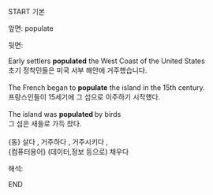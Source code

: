 START
기본

앞면:
populate


뒷면:
<div>Early settlers <b>populated</b> the West Coast of the United States<br></div><div><div>초기 정착민들은 미국 서부 해안에 거주했습니다.</div></div><div><br></div><div><div>The French began to <strong>populate</strong> the island in the 15th century. </div><div><div>프랑스인들이 15세기에 그 섬으로 이주하기 시작했다.</div></div></div><div><br></div><div>The island was <b>populated </b>by birds<br></div><div>그 섬은 새들로 가득 찼다.</div><div><br></div><div>{동} 살다 , 거주하다 , 거주시키다 ,</div><div>{컴퓨터용어} (데이터,정보 등으로) 채우다</div>


해석:

END
